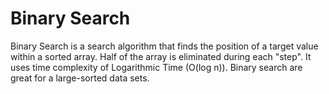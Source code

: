 # Binary Search

Binary Search is a search algorithm that finds the position of a target value within a sorted array. Half of the array is eliminated during each "step". It uses time complexity of Logarithmic Time (O(log n)). Binary search are great for a large-sorted data sets.
